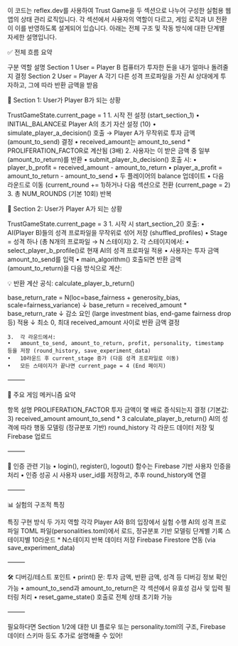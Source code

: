 이 코드는 reflex.dev를 사용하여 Trust Game을 두 섹션으로 나누어 구성한 실험용 웹 앱의 상태 관리 로직입니다.
각 섹션에서 사용자의 역할이 다르고, 게임 로직과 UI 전환이 이를 반영하도록 설계되어 있습니다. 아래는 전체 구조 및 작동 방식에 대한 단계별 자세한 설명입니다.

✅ 전체 흐름 요약

구분	역할	설명
Section 1	User = Player B	컴퓨터가 투자한 돈을 내가 얼마나 돌려줄지 결정
Section 2	User = Player A	각기 다른 성격 프로파일을 가진 AI 상대에게 투자하고, 그에 따라 반환 금액을 받음


🔹 Section 1: User가 Player B가 되는 상황

TrustGameState.current_page = 1
	1.	시작 전 설정 (start_section_1)
	•	INITIAL_BALANCE로 Player A의 초기 자산 설정 (10)
	•	simulate_player_a_decision() 호출 → Player A가 무작위로 투자 금액(amount_to_send) 결정
	•	received_amount는 amount_to_send * PROLIFERATION_FACTOR로 계산됨 (3배)
	2.	사용자는 이 받은 금액 중 일부 (amount_to_return)를 반환
	•	submit_player_b_decision() 호출 시:
	•	player_b_profit = received_amount - amount_to_return
	•	player_a_profit = amount_to_return - amount_to_send
	•	두 플레이어의 balance 업데이트
	•	다음 라운드로 이동 (current_round += 1)하거나 다음 섹션으로 전환 (current_page = 2)
	3.	총 NUM_ROUNDS (기본 10회) 반복


🔹 Section 2: User가 Player A가 되는 상황

TrustGameState.current_page = 3
	1.	시작 시 start_section_2() 호출:
	•	AI(Player B)들의 성격 프로파일을 무작위로 섞어 저장 (shuffled_profiles)
	•	Stage = 성격 하나 (총 N개의 프로파일 → N 스테이지)
	2.	각 스테이지에서:
	•	select_player_b_profile()로 현재 AI의 성격 프로파일 적용
	•	사용자는 투자 금액 amount_to_send를 입력
	•	main_algorithm() 호출되면 반환 금액(amount_to_return)을 다음 방식으로 계산:

💡 반환 계산 공식: calculate_player_b_return()

base_return_rate = N(loc=base_fairness + generosity_bias, scale=fairness_variance)
↓
base_return = received_amount * base_return_rate
↓
감소 요인 (large investment bias, end-game fairness drop 등) 적용
↓
최소 0, 최대 received_amount 사이로 반환 금액 결정

	3.	각 라운드에서:
	•	amount_to_send, amount_to_return, profit, personality, timestamp 등을 저장 (round_history, save_experiment_data)
	•	10라운드 후 current_stage 증가 (다음 성격 프로파일로 이동)
	•	모든 스테이지가 끝나면 current_page = 4 (End 페이지)

⸻

🧠 주요 게임 메커니즘 요약

항목	설명
PROLIFERATION_FACTOR	투자 금액이 몇 배로 증식되는지 결정 (기본값: 3)
received_amount	amount_to_send * 3
calculate_player_b_return()	AI의 성격에 따라 행동 모델링 (정규분포 기반)
round_history	각 라운드 데이터 저장 및 Firebase 업로드


⸻

🔐 인증 관련 기능
	•	login(), register(), logout() 함수는 Firebase 기반 사용자 인증을 처리
	•	인증 성공 시 사용자 user_id를 저장하고, 추후 round_history에 연결

⸻

📊 실험의 구조적 특징

특징	구현 방식
두 가지 역할	각각 Player A와 B의 입장에서 실험 수행
AI의 성격 프로파일	TOML 파일(personalities.toml)에서 로드, 정규분포 기반 모델링
단계별 기록	스테이지별 10라운드 * N스테이지 반복
데이터 저장	Firebase Firestore 연동 (via save_experiment_data)


⸻

🛠️ 디버깅/테스트 포인트
	•	print() 문: 투자 금액, 반환 금액, 성격 등 디버깅 정보 확인 가능
	•	amount_to_send과 amount_to_return은 각 섹션에서 유효성 검사 및 입력 필터링 처리
	•	reset_game_state() 호출로 전체 상태 초기화 가능

⸻

필요하다면 Section 1/2에 대한 UI 플로우 또는 personality.toml의 구조, Firebase 데이터 스키마 등도 추가로 설명해줄 수 있어!